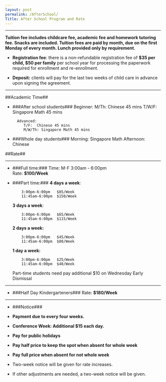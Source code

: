 ```yaml
---
layout: post
permalink: /AfterSchool/
Title: After School Program and Rate
---
```


----------

**Tuition fee includes childcare fee, academic fee and homework tutoring fee. Snacks are included. Tuition fees are paid by month, due on the first Monday of every month.  Lunch provided only by requirement.**
 

-  **Registration fee**: there is a non-refundable registration fee of **$35 per child, $50 per family** per school year for processing the paperwork required for enrollment and re-enrollment.

-  **Deposit:**  clients will pay for the last two weeks of child care in advance upon signing the agreement. 


----------

##Academic Time##

- ###After school students###
        Beginner:
           M/Th:  Chinese 45 mins
           T/W/F: Singapore Math 45 mins

        Advanced:
           T/F:  Chinese 45 mins
           M/W/Th: Singapore Math 45 mins
        

- ###Whole day students###
        Morning:    Singapore Math
        Afternoon:  Chinese




##Rate##

----------

- ###Full time:###
        Time:  M-F 3:00am - 6:00pm         
        Rate:  **$100/Week**
   

- ###Part time:###
    **4 days a week**: 

          3:00pm-6:00pm   $85/Week
          11:45am-6:00pm  $150/Week

    **3 days a week**: 

          3:00pm-6:00pm   $65/Week
          11:45am-6:00pm  $115/Week

    **2 days a week:**

          3:00pm-6:00pm   $45/Week
          11:45am-6:00pm  $80/Week

    **1 day a week:**

          3:00pm-6:00pm   $25/Week
          11:45am-6:00pm  $40/Week

   
    Part-time students need pay additional $10 on Wednesday Early Dismissal

----------

- ###Half Day Kindergarteners###
    Rate:  **$180/Week**



----------
- ###Notice###

- **Payment due to every four weeks.** 

- **Conference Week: Additional $15 each day.**

- **Pay for public holidays**

- **Pay half price to keep the spot when absent for whole week**

- **Pay full price when absent for not whole week**

- Two-week notice will be given for rate increases.

- If other adjustments are needed, a two-week notice will be given.   
